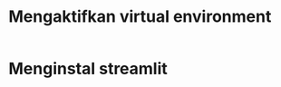 # Mengaktifkan virtual environment
```conda activate main-ds
```
# Menginstal streamlit
```pip install streamlit
```
